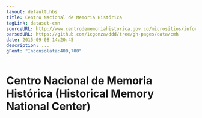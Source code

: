 ```yaml
---
layout: default.hbs
title: Centro Nacional de Memoria Histórica
tagLink: dataset-cmh
sourceURL: http://www.centrodememoriahistorica.gov.co/micrositios/informeGeneral/basesDatos.html
parsedURL: https://github.com/1cgonza/ddd/tree/gh-pages/data/cmh
date: 2015-09-08 14:20:45
description: ...
gFont: "Inconsolata:400,700"
---
```

# Centro Nacional de Memoria Histórica (Historical Memory National Center)


